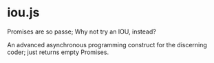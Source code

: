 # iou.js
Promises are so passe; Why not try an IOU, instead? 

An advanced asynchronous programming construct for the discerning coder; just returns empty Promises.
